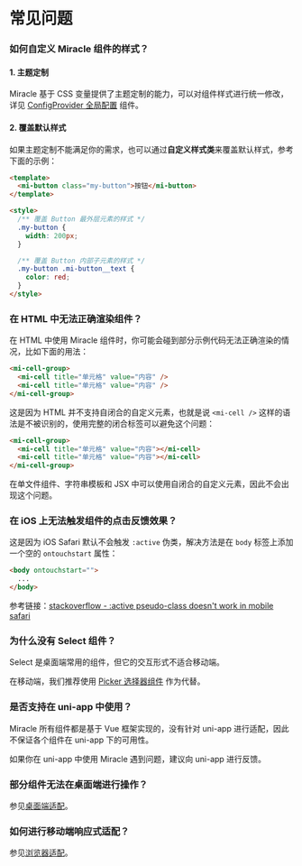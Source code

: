 # 常见问题

### 如何自定义 Miracle 组件的样式？

#### 1. 主题定制

Miracle 基于 CSS 变量提供了主题定制的能力，可以对组件样式进行统一修改，详见 [ConfigProvider 全局配置](#/zh-CN/config-provider) 组件。

#### 2. 覆盖默认样式

如果主题定制不能满足你的需求，也可以通过**自定义样式类**来覆盖默认样式，参考下面的示例：

```html
<template>
  <mi-button class="my-button">按钮</mi-button>
</template>

<style>
  /** 覆盖 Button 最外层元素的样式 */
  .my-button {
    width: 200px;
  }

  /** 覆盖 Button 内部子元素的样式 */
  .my-button .mi-button__text {
    color: red;
  }
</style>
```

### 在 HTML 中无法正确渲染组件？

在 HTML 中使用 Miracle 组件时，你可能会碰到部分示例代码无法正确渲染的情况，比如下面的用法：

```html
<mi-cell-group>
  <mi-cell title="单元格" value="内容" />
  <mi-cell title="单元格" value="内容" />
</mi-cell-group>
```

这是因为 HTML 并不支持自闭合的自定义元素，也就是说 `<mi-cell />` 这样的语法是不被识别的，使用完整的闭合标签可以避免这个问题：

```html
<mi-cell-group>
  <mi-cell title="单元格" value="内容"></mi-cell>
  <mi-cell title="单元格" value="内容"></mi-cell>
</mi-cell-group>
```

在单文件组件、字符串模板和 JSX 中可以使用自闭合的自定义元素，因此不会出现这个问题。

### 在 iOS 上无法触发组件的点击反馈效果？

这是因为 iOS Safari 默认不会触发 `:active` 伪类，解决方法是在 `body` 标签上添加一个空的 `ontouchstart` 属性：

```html
<body ontouchstart="">
  ...
</body>
```

参考链接：[stackoverflow - :active pseudo-class doesn't work in mobile safari](https://stackoverflow.com/questions/3885018/active-pseudo-class-doesnt-work-in-mobile-safari/33681490#33681490)

### 为什么没有 Select 组件？

Select 是桌面端常用的组件，但它的交互形式不适合移动端。

在移动端，我们推荐使用 [Picker 选择器组件](#/zh-CN/picker) 作为代替。

### 是否支持在 uni-app 中使用？

Miracle 所有组件都是基于 Vue 框架实现的，没有针对 uni-app 进行适配，因此不保证各个组件在 uni-app 下的可用性。

如果你在 uni-app 中使用 Miracle 遇到问题，建议向 uni-app 进行反馈。

### 部分组件无法在桌面端进行操作？

参见[桌面端适配](#/zh-CN/advanced-usage#zhuo-mian-duan-gua-pei)。

### 如何进行移动端响应式适配？

参见[浏览器适配](#/zh-CN/advanced-usage#liu-lan-qi-gua-pei)。
